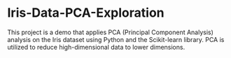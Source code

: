 # Iris-Data-PCA-Exploration
This project is a demo that applies PCA (Principal Component Analysis) analysis on the Iris dataset using Python and the Scikit-learn library. PCA is utilized to reduce high-dimensional data to lower dimensions.
